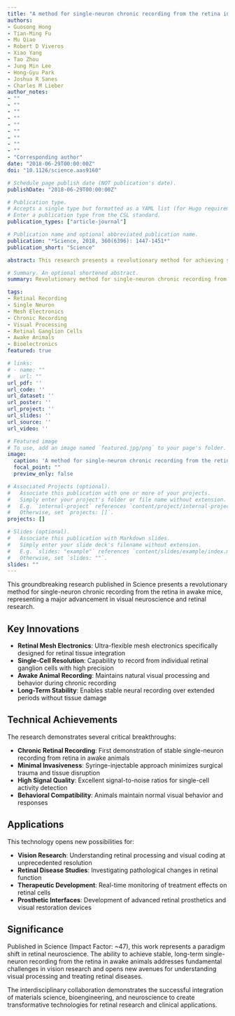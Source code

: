 ```yaml
---
title: "A method for single-neuron chronic recording from the retina in awake mice"
authors:
- Guosong Hong
- Tian-Ming Fu
- Mu Qiao
- Robert D Viveros
- Xiao Yang
- Tao Zhou
- Jung Min Lee
- Hong-Gyu Park
- Joshua R Sanes
- Charles M Lieber
author_notes:
- ""
- ""
- ""
- ""
- ""
- ""
- ""
- ""
- ""
- "Corresponding author"
date: "2018-06-29T00:00:00Z"
doi: "10.1126/science.aas9160"

# Schedule page publish date (NOT publication's date).
publishDate: "2018-06-29T00:00:00Z"

# Publication type.
# Accepts a single type but formatted as a YAML list (for Hugo requirements).
# Enter a publication type from the CSL standard.
publication_types: ["article-journal"]

# Publication name and optional abbreviated publication name.
publication: "*Science, 2018, 360(6396): 1447-1451*"
publication_short: "Science"

abstract: This research presents a revolutionary method for achieving single-neuron chronic recording from the retina in awake mice using syringe-injectable mesh electronics. The work demonstrates the ability to monitor individual retinal ganglion cells over extended periods while maintaining the natural behavior and visual processing of awake animals. This breakthrough technology enables unprecedented insights into retinal function and visual processing at the single-cell level, opening new avenues for understanding vision and developing treatments for retinal diseases.

# Summary. An optional shortened abstract.
summary: Revolutionary method for single-neuron chronic recording from retina in awake mice using syringe-injectable mesh electronics, enabling unprecedented insights into visual processing.

tags:
- Retinal Recording
- Single Neuron
- Mesh Electronics
- Chronic Recording
- Visual Processing
- Retinal Ganglion Cells
- Awake Animals
- Bioelectronics
featured: true

# links:
# - name: ""
#   url: ""
url_pdf: ''
url_code: ''
url_dataset: ''
url_poster: ''
url_project: ''
url_slides: ''
url_source: ''
url_video: ''

# Featured image
# To use, add an image named `featured.jpg/png` to your page's folder. 
image:
  caption: 'A method for single-neuron chronic recording from the retina in awake mice'
  focal_point: ""
  preview_only: false

# Associated Projects (optional).
#   Associate this publication with one or more of your projects.
#   Simply enter your project's folder or file name without extension.
#   E.g. `internal-project` references `content/project/internal-project/index.md`.
#   Otherwise, set `projects: []`.
projects: []

# Slides (optional).
#   Associate this publication with Markdown slides.
#   Simply enter your slide deck's filename without extension.
#   E.g. `slides: "example"` references `content/slides/example/index.md`.
#   Otherwise, set `slides: ""`.
slides: ""
---
```


This groundbreaking research published in Science presents a revolutionary method for single-neuron chronic recording from the retina in awake mice, representing a major advancement in visual neuroscience and retinal research.

## Key Innovations

- **Retinal Mesh Electronics**: Ultra-flexible mesh electronics specifically designed for retinal tissue integration
- **Single-Cell Resolution**: Capability to record from individual retinal ganglion cells with high precision
- **Awake Animal Recording**: Maintains natural visual processing and behavior during chronic recording
- **Long-Term Stability**: Enables stable neural recording over extended periods without tissue damage

## Technical Achievements

The research demonstrates several critical breakthroughs:

- **Chronic Retinal Recording**: First demonstration of stable single-neuron recording from retina in awake animals
- **Minimal Invasiveness**: Syringe-injectable approach minimizes surgical trauma and tissue disruption
- **High Signal Quality**: Excellent signal-to-noise ratios for single-cell activity detection
- **Behavioral Compatibility**: Animals maintain normal visual behavior and responses

## Applications

This technology opens new possibilities for:

- **Vision Research**: Understanding retinal processing and visual coding at unprecedented resolution
- **Retinal Disease Studies**: Investigating pathological changes in retinal function
- **Therapeutic Development**: Real-time monitoring of treatment effects on retinal cells
- **Prosthetic Interfaces**: Development of advanced retinal prosthetics and visual restoration devices

## Significance

Published in Science (Impact Factor: ~47), this work represents a paradigm shift in retinal neuroscience. The ability to achieve stable, long-term single-neuron recording from the retina in awake animals addresses fundamental challenges in vision research and opens new avenues for understanding visual processing and treating retinal diseases.

The interdisciplinary collaboration demonstrates the successful integration of materials science, bioengineering, and neuroscience to create transformative technologies for retinal research and clinical applications.
